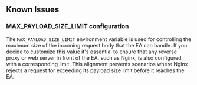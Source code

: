 ## Known Issues

### MAX_PAYLOAD_SIZE_LIMIT configuration

The `MAX_PAYLOAD_SIZE_LIMIT` environment variable is used for controlling the maximum size of the incoming request body that the EA can handle. If you decide to customize this value it's essential to ensure that any reverse proxy or web server in front of the EA, such as Nginx, is also configured with a corresponding limit. This alignment prevents scenarios where Nginx rejects a request for exceeding its payload size limit before it reaches the EA.
